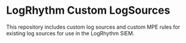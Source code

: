 # LogRhythm Custom LogSources

This repository includes custom log sources and custom MPE rules for existing log sources for use in the LogRhythm SIEM.